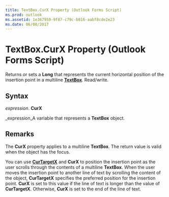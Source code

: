 ```yaml
---
title: TextBox.CurX Property (Outlook Forms Script)
ms.prod: outlook
ms.assetid: 1e367959-9f87-c79c-b816-aabf8cde2e23
ms.date: 06/08/2017
---
```



# TextBox.CurX Property (Outlook Forms Script)

Returns or sets a  **Long** that represents the current horizontal position of the insertion point in a multiline **[TextBox](textbox-object-outlook-forms-script.md)**. Read/write.


## Syntax

 _expression_. **CurX**

 _expression_A variable that represents a  **TextBox** object.


## Remarks

The  **CurX** property applies to a multiline **TextBox**. The return value is valid when the object has the focus.

You can use  **[CurTargetX](textbox-curtargetx-property-outlook-forms-script.md)** and **CurX** to position the insertion point as the user scrolls through the contents of a multiline **TextBox**. When the user moves the insertion point to another line of text by scrolling the content of the object,  **CurTargetX** specifies the preferred position for the insertion point. **CurX** is set to this value if the line of text is longer than the value of **CurTargetX**. Otherwise,  **CurX** is set to the end of the line of text.


